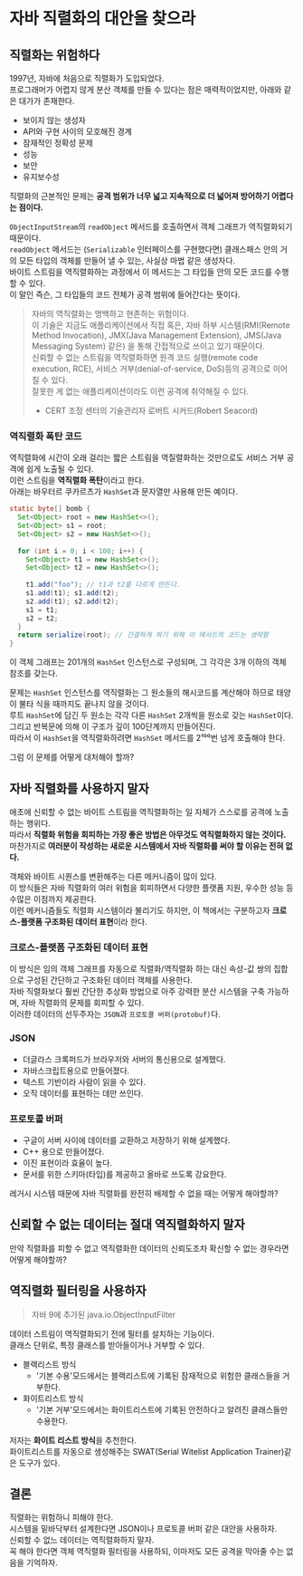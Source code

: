 # 자바 직렬화의 대안을 찾으라

## 직렬화는 위험하다
1997년, 자바에 처음으로 직렬화가 도입되었다.  
프로그래머가 어렵지 않게 분산 객체를 만들 수 있다는 점은 매력적이었지만, 아래와 같은 대가가 존재한다.  

- 보이지 않는 생성자
- API와 구현 사이의 모호해진 경계
- 잠재적인 정확성 문제
- 성능
- 보안
- 유지보수성

직렬화의 근본적인 문제는 **공격 범위가 너무 넓고 지속적으로 더 넓어져 방어하기 어렵다는 점이다.**

`ObjectInputStream`의 `readObject` 메서드를 호출하면서 객체 그래프가 역직렬화되기 때문이다.  
`readObject` 메서드는 (`Serializable` 인터페이스를 구현했다면) 클래스패스 안의 거의 모든 타입의 객체를 만들어 낼 수 있는, 사실상 마법 같은 생성자다.  
바이트 스트림을 역직렬화하는 과정에서 이 메서드는 그 타입들 안의 모든 코드를 수행할 수 있다.  
이 말인 즉슨, 그 타입들의 코드 전체가 공격 범위에 들어간다는 뜻이다.

> 자바의 역직렬화는 명백하고 현존하는 위험이다.  
> 이 기술은 지금도 애플리케이션에서 직접 혹은, 자바 하부 시스템(RMI(Remote Method Invocation), JMX(Java Management Extension), JMS(Java Messaging System) 같은) 을 통해 간접적으로 쓰이고 있기 때문이다.   
> 신뢰할 수 없는 스트림을 역직렬화하면 원격 코드 실행(remote code execution, RCE), 서비스 거부(denial-of-service, DoS)등의 공격으로 이어질 수 있다.  
> 잘못한 게 없는 애플리케이션이라도 이런 공격에 취약해질 수 있다.  
>- CERT 조정 센터의 기술관리자 로버트 시커드(Robert Seacord)

### 역직렬화 폭탄 코드
역직렬화에 시간이 오래 걸리는 짧은 스트림을 역질렬화하는 것만으로도 서비스 거부 공격에 쉽게 노출될 수 있다.  
이런 스트림을 **역직렬화 폭탄**이라고 한다.  
아래는 바우터르 쿠카르츠가 `HashSet`과 문자열만 사용해 만든 예이다.
``` Java
static byte[] bomb {
  Set<Object> root = new HashSet<>();
  Set<Object> s1 = root;
  Set<Object> s2 = new HashSet<>();
  
  for (int i = 0; i < 100; i++) {
    Set<Object> t1 = new HashSet<>();
    Set<Object> t2 = new HashSet<>();
    
    t1.add("foo"); // t1과 t2를 다르게 만든다.
    s1.add(t1); s1.add(t2);
    s2.add(t1); s2.add(t2);
    s1 = t1;
    s2 = t2;
  }
  return serialize(root); // 간결하게 하기 위해 이 메서드의 코드는 생략함
}
```
이 객체 그래프는 201개의 `HashSet` 인스턴스로 구성되며, 그 각각은 3개 이하의 객체 참조를 갖는다.  

문제는 `HashSet` 인스턴스를 역직렬화는 그 원소들의 해시코드를 계산해야 하므로 태양이 불타 식을 때까지도 끝나지 않을 것이다.  
루트 `HashSet`에 담긴 두 원소는 각각 다른 `HashSet` 2개씩을 원소로 갖는 `HashSet`이다.  
그리고 반복문에 의해 이 구조가 깊이 100단계까지 만들어진다.  
따라서 이 `HashSet`을 역직렬화하려면 `HashSet` 메서드를 2¹⁰⁰번 넘게 호출해야 한다.  

그럼 이 문제를 어떻게 대처해야 할까?

## 자바 직렬화를 사용하지 말자
애초에 신뢰할 수 없는 바이트 스트림을 역직렬화하는 일 자체가 스스로를 공격에 노출하는 행위다.  
따라서 **직렬화 위험을 회피하는 가장 좋은 방법은 아무것도 역직렬화하지 않는 것이다.**
마찬가지로 **여러분이 작성하는 새로운 시스템에서 자바 직렬화를 써야 할 이유는 전혀 없다.**

객체와 바이트 시퀀스를 변환해주는 다른 메커니즘이 많이 있다.  
이 방식들은 자바 직렬화의 여러 위험을 회피하면서 다양한 플랫폼 지원, 우수한 성능 등 수많은 이점까지 제공한다.  
이런 메커니즘들도 직렬화 시스템이라 불리기도 하지만, 이 책에서는 구분하고자 **크로스-플랫폼 구조화된 데이터 표현**이라 한다.  

### 크로스-플랫폼 구조화된 데이터 표현
이 방식은 임의 객체 그래프를 자동으로 직렬화/역직렬화 하는 대신 속성-값 쌍의 집합으로 구성된 간단하고 구조화된 데이터 객체를 사용한다.  
자바 직렬화보다 훨씬 간단한 추상화 방법으로 아주 강력한 분산 시스템을 구축 가능하며, 자바 직렬화의 문제를 회피할 수 있다.  
이러한 데이터의 선두주자는 `JSON`과 `프로토콜 버퍼(protobuf)`다.  

### JSON
- 더글라스 크록퍼드가 브라우저와 서버의 통신용으로 설계했다.
- 자바스크립트용으로 만들어졌다.
- 텍스트 기반이라 사람이 읽을 수 있다.
- 오직 데이터를 표현하는 데만 쓰인다.

### 프로토콜 버퍼
- 구글이 서버 사이에 데이터를 교환하고 저장하기 위해 설계했다.
- C++ 용으로 만들어졌다.
- 이진 표현이라 효율이 높다.
- 문서를 위한 스키마(타입)를 제공하고 올바로 쓰도록 강요한다.

레거시 시스템 때문에 자바 직렬화를 완전히 배제할 수 없을 때는 어떻게 해야할까?
## 신뢰할 수 없는 데이터는 절대 역직렬화하지 말자

만약 직렬화를 피할 수 없고 역직렬화한 데이터의 신뢰도조차 확신할 수 없는 경우라면 어떻게 해야할까?

## 역직렬화 필터링을 사용하자
> 자바 9에 추가된 java.io.ObjectInputFilter

데이터 스트림이 역직렬화되기 전에 필터를 설치하는 기능이다.  
클래스 단위로, 특정 클래스를 받아들이거나 거부할 수 있다.  
- 블랙리스트 방식
  - '기본 수용'모드에서는 블랙리스트에 기록된 잠재적으로 위험한 클래스들을 거부한다.
- 화이트리스트 방식
  - '기본 거부'모드에서는 화이트리스트에 기록된 안전하다고 알려진 클래스들만 수용한다.

저자는 **화이트 리스트 방식**을 추천한다.  
화이트리스트를 자동으로 생성해주는 SWAT(Serial Witelist Application Trainer)같은 도구가 있다. 

## 결론
직렬화는 위험하니 피해야 한다.  
시스템을 밑바닥부터 설계한다면 JSON이나 프로토콜 버퍼 같은 대안을 사용하자.  
신뢰할 수 없느 데이터는 역직렬화하지 말자.  
꼭 해야 한다면 객체 역직렬화 필터링을 사용하되, 이마저도 모든 공격을 막아줄 수는 없음을 기억하자.